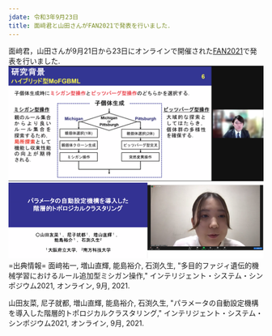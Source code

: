 ```yaml
---
jdate: 令和3年9月23日
title: 面﨑君と山田さんがFAN2021で発表を行いました．
---
```


面﨑君，山田さんが9月21日から23日にオンラインで開催された[FAN2021](https://sites.google.com/view/fan2021online/)で発表を行いました.
<br>
![FAN2021発表1](image/202109/20210921-1.png)
<br>
![FAN2021発表2](image/202109/20210921-2.png)
<br>
=出典情報=
面﨑祐一, 増山直輝, 能島裕介, 石渕久生, "多目的ファジィ遺伝的機械学習におけるルール追加型ミシガン操作," インテリジェント・システム・シンポジウム2021, オンライン, 9月, 2021.

山田友菜, 尼子就都, 増山直輝, 能島裕介, 石渕久生, "パラメータの自動設定機構を導入した階層的トポロジカルクラスタリング," インテリジェント・システム・シンポジウム2021, オンライン, 9月, 2021.
